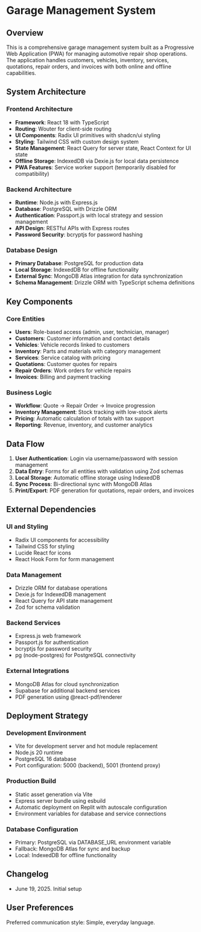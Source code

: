 # Garage Management System

## Overview

This is a comprehensive garage management system built as a Progressive Web Application (PWA) for managing automotive repair shop operations. The application handles customers, vehicles, inventory, services, quotations, repair orders, and invoices with both online and offline capabilities.

## System Architecture

### Frontend Architecture
- **Framework**: React 18 with TypeScript
- **Routing**: Wouter for client-side routing
- **UI Components**: Radix UI primitives with shadcn/ui styling
- **Styling**: Tailwind CSS with custom design system
- **State Management**: React Query for server state, React Context for UI state
- **Offline Storage**: IndexedDB via Dexie.js for local data persistence
- **PWA Features**: Service worker support (temporarily disabled for compatibility)

### Backend Architecture
- **Runtime**: Node.js with Express.js
- **Database**: PostgreSQL with Drizzle ORM
- **Authentication**: Passport.js with local strategy and session management
- **API Design**: RESTful APIs with Express routes
- **Password Security**: bcryptjs for password hashing

### Database Design
- **Primary Database**: PostgreSQL for production data
- **Local Storage**: IndexedDB for offline functionality
- **External Sync**: MongoDB Atlas integration for data synchronization
- **Schema Management**: Drizzle ORM with TypeScript schema definitions

## Key Components

### Core Entities
- **Users**: Role-based access (admin, user, technician, manager)
- **Customers**: Customer information and contact details
- **Vehicles**: Vehicle records linked to customers
- **Inventory**: Parts and materials with category management
- **Services**: Service catalog with pricing
- **Quotations**: Customer quotes for repairs
- **Repair Orders**: Work orders for vehicle repairs  
- **Invoices**: Billing and payment tracking

### Business Logic
- **Workflow**: Quote → Repair Order → Invoice progression
- **Inventory Management**: Stock tracking with low-stock alerts
- **Pricing**: Automatic calculation of totals with tax support
- **Reporting**: Revenue, inventory, and customer analytics

## Data Flow

1. **User Authentication**: Login via username/password with session management
2. **Data Entry**: Forms for all entities with validation using Zod schemas
3. **Local Storage**: Automatic offline storage using IndexedDB
4. **Sync Process**: Bi-directional sync with MongoDB Atlas
5. **Print/Export**: PDF generation for quotations, repair orders, and invoices

## External Dependencies

### UI and Styling
- Radix UI components for accessibility
- Tailwind CSS for styling
- Lucide React for icons
- React Hook Form for form management

### Data Management
- Drizzle ORM for database operations
- Dexie.js for IndexedDB management
- React Query for API state management
- Zod for schema validation

### Backend Services
- Express.js web framework
- Passport.js for authentication
- bcryptjs for password security
- pg (node-postgres) for PostgreSQL connectivity

### External Integrations
- MongoDB Atlas for cloud synchronization
- Supabase for additional backend services
- PDF generation using @react-pdf/renderer

## Deployment Strategy

### Development Environment
- Vite for development server and hot module replacement
- Node.js 20 runtime
- PostgreSQL 16 database
- Port configuration: 5000 (backend), 5001 (frontend proxy)

### Production Build
- Static asset generation via Vite
- Express server bundle using esbuild
- Automatic deployment on Replit with autoscale configuration
- Environment variables for database and service connections

### Database Configuration
- Primary: PostgreSQL via DATABASE_URL environment variable
- Fallback: MongoDB Atlas for sync and backup
- Local: IndexedDB for offline functionality

## Changelog

- June 19, 2025. Initial setup

## User Preferences

Preferred communication style: Simple, everyday language.